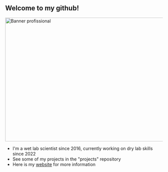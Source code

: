 ## Welcome to my github!

<img width="1584" height="396" alt="Banner profissional" src="https://github.com/user-attachments/assets/e7187079-e5b2-4545-90dc-1c00231d0665" />

- I'm a wet lab scientist since 2016, currently working on dry lab skills since 2022
- See some of my projects in the "projects" repository 
- Here is my [website](sites.google.com/view/arlindomatias) for more information

